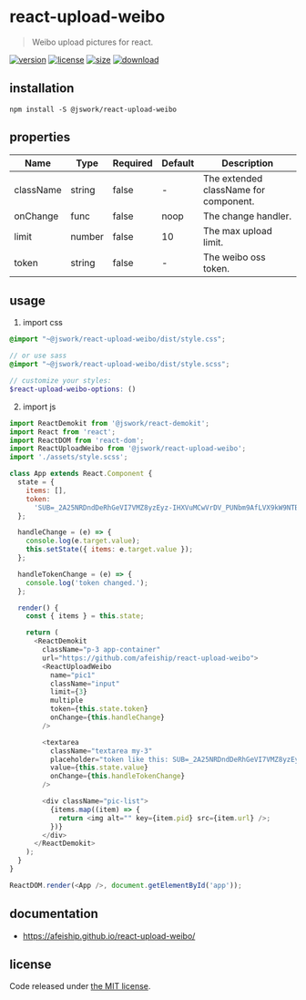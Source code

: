 # react-upload-weibo
> Weibo upload pictures for react.

[![version][version-image]][version-url]
[![license][license-image]][license-url]
[![size][size-image]][size-url]
[![download][download-image]][download-url]

## installation
```shell
npm install -S @jswork/react-upload-weibo
```

## properties
| Name      | Type   | Required | Default | Description                           |
| --------- | ------ | -------- | ------- | ------------------------------------- |
| className | string | false    | -       | The extended className for component. |
| onChange  | func   | false    | noop    | The change handler.                   |
| limit     | number | false    | 10      | The max upload limit.                 |
| token     | string | false    | -       | The weibo oss token.                  |


## usage
1. import css
  ```scss
  @import "~@jswork/react-upload-weibo/dist/style.css";

  // or use sass
  @import "~@jswork/react-upload-weibo/dist/style.scss";

  // customize your styles:
  $react-upload-weibo-options: ()
  ```
2. import js
  ```js
  import ReactDemokit from '@jswork/react-demokit';
  import React from 'react';
  import ReactDOM from 'react-dom';
  import ReactUploadWeibo from '@jswork/react-upload-weibo';
  import './assets/style.scss';

  class App extends React.Component {
    state = {
      items: [],
      token:
        'SUB=_2A25NRDndDeRhGeVI7VMZ8yzEyz-IHXVuMCwVrDV_PUNbm9AfLVX9kW9NTBpP0WiKCSBlMw7oSMG7Zy0nrMofP6ea'
    };

    handleChange = (e) => {
      console.log(e.target.value);
      this.setState({ items: e.target.value });
    };

    handleTokenChange = (e) => {
      console.log('token changed.');
    };

    render() {
      const { items } = this.state;

      return (
        <ReactDemokit
          className="p-3 app-container"
          url="https://github.com/afeiship/react-upload-weibo">
          <ReactUploadWeibo
            name="pic1"
            className="input"
            limit={3}
            multiple
            token={this.state.token}
            onChange={this.handleChange}
          />

          <textarea
            className="textarea my-3"
            placeholder="token like this: SUB=_2A25NRDndDeRhGeVI7VMZ8yzEyz-IHXVuMCwVrDV_PUNbm9AfLVX9kW9NTBpP0WiKCSBlMw7oSMG7Zy0nrMofP6ea"
            value={this.state.value}
            onChange={this.handleTokenChange}
          />

          <div className="pic-list">
            {items.map((item) => {
              return <img alt="" key={item.pid} src={item.url} />;
            })}
          </div>
        </ReactDemokit>
      );
    }
  }

  ReactDOM.render(<App />, document.getElementById('app'));

  ```

## documentation
- https://afeiship.github.io/react-upload-weibo/


## license
Code released under [the MIT license](https://github.com/afeiship/react-upload-weibo/blob/master/LICENSE.txt).

[version-image]: https://img.shields.io/npm/v/@jswork/react-upload-weibo
[version-url]: https://npmjs.org/package/@jswork/react-upload-weibo

[license-image]: https://img.shields.io/npm/l/@jswork/react-upload-weibo
[license-url]: https://github.com/afeiship/react-upload-weibo/blob/master/LICENSE.txt

[size-image]: https://img.shields.io/bundlephobia/minzip/@jswork/react-upload-weibo
[size-url]: https://github.com/afeiship/react-upload-weibo/blob/master/dist/react-upload-weibo.min.js

[download-image]: https://img.shields.io/npm/dm/@jswork/react-upload-weibo
[download-url]: https://www.npmjs.com/package/@jswork/react-upload-weibo
